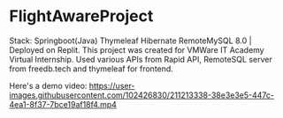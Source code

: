 # FlightAwareProject
Stack: Springboot(Java) Thymeleaf Hibernate RemoteMySQL 8.0 | Deployed on Replit.
This project was created for VMWare IT Academy Virtual Internship.
Used various APIs from Rapid API, RemoteSQL server from freedb.tech and thymeleaf for frontend.

Here's a demo video:
https://user-images.githubusercontent.com/102426830/211213338-38e3e3e5-447c-4ea1-8f37-7bce19af18f4.mp4
